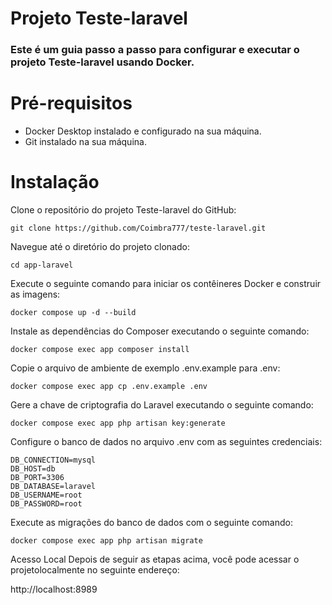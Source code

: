 
# Projeto Teste-laravel
### Este é um guia passo a passo para configurar e executar o projeto Teste-laravel usando Docker.

# Pré-requisitos
- Docker Desktop instalado e configurado na sua máquina.
- Git instalado na sua máquina.
  
# Instalação
Clone o repositório do projeto Teste-laravel do GitHub:

```
git clone https://github.com/Coimbra777/teste-laravel.git
```
Navegue até o diretório do projeto clonado:
```
cd app-laravel
```
Execute o seguinte comando para iniciar os contêineres Docker e construir as imagens:
```
docker compose up -d --build
```
Instale as dependências do Composer executando o seguinte comando:
```
docker compose exec app composer install
```
Copie o arquivo de ambiente de exemplo .env.example para .env:
```
docker compose exec app cp .env.example .env
```
Gere a chave de criptografia do Laravel executando o seguinte comando:
```
docker compose exec app php artisan key:generate
```
Configure o banco de dados no arquivo .env com as seguintes credenciais:
```
DB_CONNECTION=mysql
DB_HOST=db
DB_PORT=3306
DB_DATABASE=laravel
DB_USERNAME=root
DB_PASSWORD=root
```
Execute as migrações do banco de dados com o seguinte comando:
```
docker compose exec app php artisan migrate
```
Acesso Local
Depois de seguir as etapas acima, você pode acessar o projetolocalmente no seguinte endereço:

http://localhost:8989
